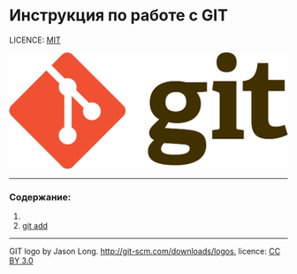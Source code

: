# Инструкция по работе с GIT


LICENCE: [MIT](licence.md)

![](/assets/gitlogo.png)

---

### Содержание:
1.
2. [git add](/add.md)


---

GIT logo by Jason Long. http://git-scm.com/downloads/logos, 
licence: [CC BY 3.0](https://creativecommons.org/)